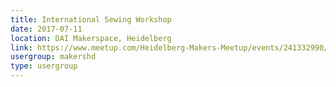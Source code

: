 ```yaml
---
title: International Sewing Workshop
date: 2017-07-11
location: DAI Makerspace, Heidelberg
link: https://www.meetup.com/Heidelberg-Makers-Meetup/events/241332990/
usergroup: makershd
type: usergroup
---
```

